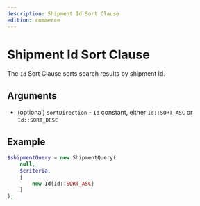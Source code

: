 ```yaml
---
description: Shipment Id Sort Clause
edition: commerce
---
```


# Shipment Id Sort Clause

The `Id` Sort Clause sorts search results by shipment Id.

## Arguments

- (optional) `sortDirection` - `Id` constant, either `Id::SORT_ASC` or `Id::SORT_DESC`

## Example

``` php
$shipmentQuery = new ShipmentQuery(
    null,
    $criteria,
    [
        new Id(Id::SORT_ASC)
    ]
);
```
